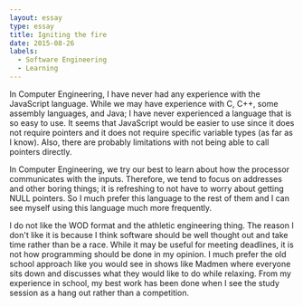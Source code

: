 ```yaml
---
layout: essay
type: essay
title: Igniting the fire
date: 2015-08-26
labels:
  - Software Engineering
  - Learning
---
```


In Computer Engineering, I have never had any experience with the JavaScript language. While we may have experience with C, C++, some assembly languages, and Java; I have never experienced a language that is so easy to use. It seems that JavaScript would be easier to use since it does not require pointers and it does not require specific variable types (as far as I know). Also, there are probably limitations with not being able to call pointers directly. 

In Computer Engineering, we try our best to learn about how the processor communicates with the inputs. Therefore, we tend to focus on addresses and other boring things; it is refreshing to not have to worry about getting NULL pointers. So I much prefer this language to the rest of them and I can see myself using this language much more frequently. 

I do not like the WOD format and the athletic engineering thing. The reason I don't like it is because I think software should be well thought out and take time rather than be a race. While it may be useful for meeting deadlines, it is not how programming should be done in my opinion. I much prefer the old school approach like you would see in shows like Madmen where everyone sits down and discusses what they would like to do while relaxing. From my experience in school, my best work has been done when I see the study session as a hang out rather than a competition. 

